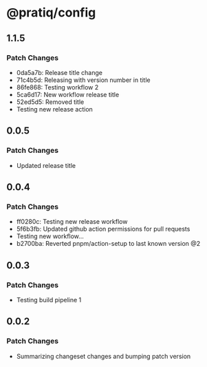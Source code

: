 # @pratiq/config

## 1.1.5

### Patch Changes

- 0da5a7b: Release title change
- 71c4b5d: Releasing with version number in title
- 86fe868: Testing workflow 2
- 5ca6d17: New workflow release title
- 52ed5d5: Removed title
- Testing new release action

## 0.0.5

### Patch Changes

- Updated release title

## 0.0.4

### Patch Changes

- ff0280c: Testing new release workflow
- 5f6b3fb: Updated github action permissions for pull requests
- Testing new workflow...
- b2700ba: Reverted pnpm/action-setup to last known version @2

## 0.0.3

### Patch Changes

- Testing build pipeline 1

## 0.0.2

### Patch Changes

- Summarizing changeset changes and bumping patch version
